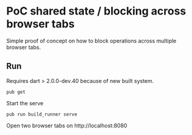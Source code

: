 # PoC shared state / blocking across browser tabs

Simple proof of concept on how to block operations across multiple browser tabs.

## Run

Requires dart > 2.0.0-dev.40 because of new built system.

```
pub get
```

Start the serve
```
pub run build_runner serve
```

Open two browser tabs on http://localhost:8080 